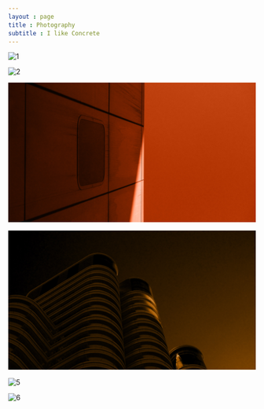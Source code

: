 ```yaml
---
layout : page
title : Photography
subtitle : I like Concrete 
---
```


![1](/assets/photography/brut30.png) <br>

![2](/assets/photography/brut24_2.png) <br>

![3](/assets/photography/brut41_red.jpg) <br>

![4](/assets/photography/brut42.jpg) <br>

![5](/assets/photography/2.jpeg) <br>

![6](/assets/photography/4.jpg) <br>
